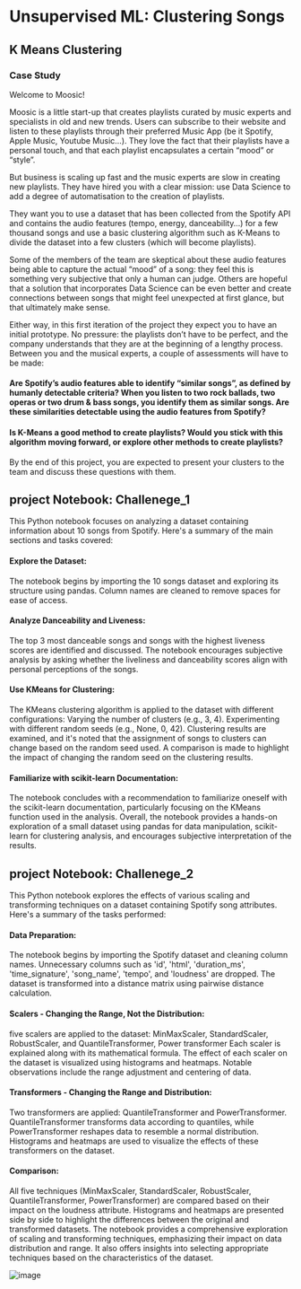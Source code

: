 # Unsupervised ML: Clustering Songs


## K Means Clustering


### Case Study
Welcome to Moosic!

Moosic is a little start-up that creates playlists curated by music experts and specialists in old and new trends. Users can subscribe to their website and listen to these playlists through their preferred Music App (be it Spotify, Apple Music, Youtube Music…). They love the fact that their playlists have a personal touch, and that each playlist encapsulates a certain “mood” or “style”.

But business is scaling up fast and the music experts are slow in creating new playlists. They have hired you with a clear mission: use Data Science to add a degree of automatisation to the creation of playlists.

They want you to use a dataset that has been collected from the Spotify API and contains the audio features (tempo, energy, danceability…) for a few thousand songs and use a basic clustering algorithm such as K-Means to divide the dataset into a few clusters (which will become playlists).

Some of the members of the team are skeptical about these audio features being able to capture the actual “mood” of a song: they feel this is something very subjective that only a human can judge. Others are hopeful that a solution that incorporates Data Science can be even better and create connections between songs that might feel unexpected at first glance, but that ultimately make sense.

Either way, in this first iteration of the project they expect you to have an initial prototype. No pressure: the playlists don’t have to be perfect, and the company understands that they are at the beginning of a lengthy process. Between you and the musical experts, a couple of assessments will have to be made:

#### Are Spotify’s audio features able to identify “similar songs”, as defined by humanly detectable criteria? When you listen to two rock ballads, two operas or two drum & bass songs, you identify them as similar songs. Are these similarities detectable using the audio features from Spotify?
#### Is K-Means a good method to create playlists? Would you stick with this algorithm moving forward, or explore other methods to create playlists?
By the end of this project, you are expected to present your clusters to the team and discuss these questions with them.

## project Notebook: Challenege_1

This Python notebook focuses on analyzing a dataset containing information about 10 songs from Spotify. Here's a summary of the main sections and tasks covered:

#### Explore the Dataset:
The notebook begins by importing the 10 songs dataset and exploring its structure using pandas.
Column names are cleaned to remove spaces for ease of access.
#### Analyze Danceability and Liveness:
The top 3 most danceable songs and songs with the highest liveness scores are identified and discussed.
The notebook encourages subjective analysis by asking whether the liveliness and danceability scores align with personal perceptions of the songs.
#### Use KMeans for Clustering:
The KMeans clustering algorithm is applied to the dataset with different configurations:
Varying the number of clusters (e.g., 3, 4).
Experimenting with different random seeds (e.g., None, 0, 42).
Clustering results are examined, and it's noted that the assignment of songs to clusters can change based on the random seed used.
A comparison is made to highlight the impact of changing the random seed on the clustering results.
#### Familiarize with scikit-learn Documentation:
The notebook concludes with a recommendation to familiarize oneself with the scikit-learn documentation, particularly focusing on the KMeans function used in the analysis.
Overall, the notebook provides a hands-on exploration of a small dataset using pandas for data manipulation, scikit-learn for clustering analysis, and encourages subjective interpretation of the results.

## project Notebook: Challenege_2
This Python notebook explores the effects of various scaling and transforming techniques on a dataset containing Spotify song attributes. Here's a summary of the tasks performed:

#### Data Preparation:
The notebook begins by importing the Spotify dataset and cleaning column names.
Unnecessary columns such as 'id', 'html', 'duration_ms', 'time_signature', 'song_name', 'tempo', and 'loudness' are dropped.
The dataset is transformed into a distance matrix using pairwise distance calculation.
#### Scalers - Changing the Range, Not the Distribution:
five scalers are applied to the dataset: MinMaxScaler, StandardScaler, RobustScaler, and QuantileTransformer, Power transformer
Each scaler is explained along with its mathematical formula.
The effect of each scaler on the dataset is visualized using histograms and heatmaps.
Notable observations include the range adjustment and centering of data.
#### Transformers - Changing the Range and Distribution:
Two transformers are applied: QuantileTransformer and PowerTransformer.
QuantileTransformer transforms data according to quantiles, while PowerTransformer reshapes data to resemble a normal distribution.
Histograms and heatmaps are used to visualize the effects of these transformers on the dataset.
#### Comparison:
All five techniques (MinMaxScaler, StandardScaler, RobustScaler, QuantileTransformer, PowerTransformer) are compared based on their impact on the loudness attribute.
Histograms and heatmaps are presented side by side to highlight the differences between the original and transformed datasets.
The notebook provides a comprehensive exploration of scaling and transforming techniques, emphasizing their impact on data distribution and range. It also offers insights into selecting appropriate techniques based on the characteristics of the dataset.


![image](https://github.com/lisardo-iniesta/datascience-bootcamp/assets/126266573/26de6cc6-dfc7-4e5d-bc03-3b6b4a23574d)

